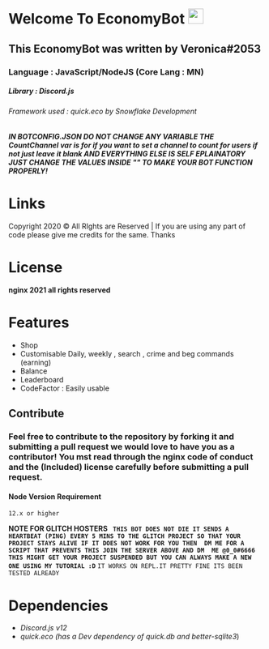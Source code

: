 # Welcome To EconomyBot <img src="https://raw.githubusercontent.com/MartinHeinz/MartinHeinz/master/wave.gif" width="30px">
## This EconomyBot was written by Veronica#2053
### Language : JavaScript/NodeJS (Core Lang : MN)
##### Library : Discord.js
###### Framework used : quick.eco by Snowflake Development

##### IN BOTCONFIG.JSON DO NOT CHANGE ANY VARIABLE THE CountChannel var is for if you want to set a channel to count for users if not just leave it blank AND EVERYTHING ELSE IS SELF EPLAINATORY JUST CHANGE THE VALUES INSIDE "" TO MAKE YOUR BOT FUNCTION PROPERLY!
# Links

Copyright 2020 © All RIghts are Reserved | If you are using any part of code please give me credits for the same. Thanks

# License
**nginx 2021 all rights reserved**

# Features
- Shop
- Customisable Daily, weekly , search , crime and beg commands (earning)
- Balance
- Leaderboard
- CodeFactor : Easily usable 
## Contribute 
### Feel free to contribute to the repository by forking it and submitting a pull request we would love to have you as a contributor! You mst read through the nginx code of conduct and the (Included) license carefully before submitting a pull request.
#### Node Version Requirement
``12.x or higher``

**NOTE FOR GLITCH HOSTERS 
`` THIS BOT DOES NOT DIE IT SENDS A HEARTBEAT (PING) EVERY 5 MINS TO THE GLITCH PROJECT SO THAT YOUR PROJECT STAYS ALIVE IF IT DOES NOT WORK FOR YOU THEN 
DM ME FOR A SCRIPT THAT PREVENTS THIS JOIN THE SERVER ABOVE AND DM  ME @0_0#6666 THIS MIGHT GET YOUR PROJECT SUSPENDED BUT YOU CAN ALWAYS
MAKE A NEW ONE USING MY TUTORIAL :D``**
``IT WORKS ON REPL.IT PRETTY FINE ITS BEEN TESTED ALREADY``

# Dependencies 
- *Discord.js v12*
- *quick.eco (has a Dev dependency of quick.db and better-sqlite3*)
